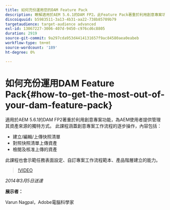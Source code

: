 ```yaml
---
title: 如何充份運用您的DAM Feature Pack
description: 瞭解適用於AEM 5.6.1的DAM FP2。此Feature Pack著重於利用創意專案功能，以獨特的方式管理資產來源。 課程涵蓋創意專案工作流程的逐步運作，包括建立、編輯和上傳快照清單，以及對照快照清單上傳資產。 它也包括檢閱和核准上傳的資產。您還能學習任務表面設定、自訂專案工作流程範本和產品階層建立的能力。
discoiquuid: b5983511-3a13-4b31-aa22-738b85709b79
targetaudience: target-audience advanced
exl-id: 13067227-3006-407d-9450-c976cd6c8805
duration: 2919
source-git-commit: 9a297cda953d4414131657f9ac84580aea0eabeb
workflow-type: tm+mt
source-wordcount: '189'
ht-degree: 0%

---
```


# 如何充份運用DAM Feature Pack{#how-to-get-the-most-out-of-your-dam-feature-pack}

適用於AEM 5.6.1的DAM FP2著重於利用創意專案功能，為AEM使用者提供管理其資產來源的獨特方式。 此課程涵蓋創意專案工作流程的逐步操作，內容包括：

* 建立/編輯/上傳快照清單
* 對照快照清單上傳資產
* 檢閱及核准上傳的資產

此課程也會示範任務表面設定、自訂專案工作流程範本、產品階層建立的能力。

>[!VIDEO](https://video.tv.adobe.com/v/19523/?quality=9)

*2014年3月5日送達*

**展示者：**

Varun Nagpal，Adobe電腦科學家

<!--
[Get back to the Overview](https://helpx.adobe.com/experience-manager/kt/eseminars/gems/aem-index.html)
-->
